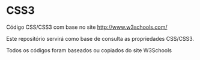 # CSS3
Código CSS/CSS3 com base no site http://www.w3schools.com/

Este repositório servirá como base de consulta as propriedades CSS/CSS3.

Todos os códigos foram baseados ou copiados do site W3Schools
